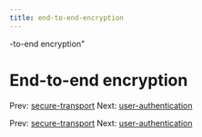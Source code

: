 ```yaml
---
title: end-to-end-encryption
---
```


-to-end encryption"

# End-to-end encryption

Prev: [secure-transport](secure-transport.md)
Next:
[user-authentication](user-authentication.md)

Prev: [secure-transport](secure-transport.md)
Next:
[user-authentication](user-authentication.md)

